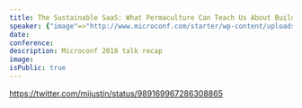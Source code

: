 ```yaml
---
title: The Sustainable SaaS: What Permaculture Can Teach Us About Building Software
speaker: {"image"=>"http://www.microconf.com/starter/wp-content/uploads/sites/5/2018/03/Marie-Poulin-262x272.jpg", "name"=>"Marie Poulin", "title"=>"Co-Founder, Digital Strategist, Oki Doki", "bioUrl"=>"http://www.microconf.com/starter/speakers/marie-poulin/", "twitter"=>"mariepoulin", "website"=>""}
date:
conference:
description: Microconf 2018 talk recap
image:
isPublic: true
---
```


https://twitter.com/mijustin/status/989169967286308865
